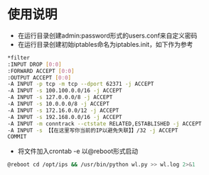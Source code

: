 # 使用说明
- 在运行目录创建admin:password形式的users.conf来自定义密码
- 在运行目录创建初始iptables命名为iptables.init，如下作为参考
```bash
*filter
:INPUT DROP [0:0]
:FORWARD ACCEPT [0:0]
:OUTPUT ACCEPT [0:0]
-A INPUT -p tcp -m tcp --dport 62371 -j ACCEPT
-A INPUT -s 100.100.0.0/16 -j ACCEPT
-A INPUT -s 127.0.0.0/8 -j ACCEPT
-A INPUT -s 10.0.0.0/8 -j ACCEPT
-A INPUT -s 172.16.0.0/12 -j ACCEPT
-A INPUT -s 192.168.0.0/16 -j ACCEPT
-A INPUT -m conntrack --ctstate RELATED,ESTABLISHED -j ACCEPT
-A INPUT -s 【【在这里写你当前的IP以避免失联】】/32 -j ACCEPT
COMMIT
```

- 将文件加入crontab -e 以@reboot形式启动
```bash
@reboot cd /opt/ips && /usr/bin/python wl.py >> wl.log 2>&1
```
